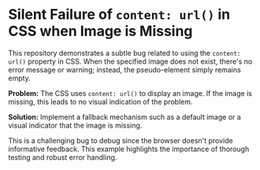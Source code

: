 # Silent Failure of `content: url()` in CSS when Image is Missing

This repository demonstrates a subtle bug related to using the `content: url()` property in CSS.  When the specified image does not exist, there's no error message or warning; instead, the pseudo-element simply remains empty.

**Problem:** The CSS uses `content: url()` to display an image. If the image is missing, this leads to no visual indication of the problem.

**Solution:** Implement a fallback mechanism such as a default image or a visual indicator that the image is missing.

This is a challenging bug to debug since the browser doesn't provide informative feedback. This example highlights the importance of thorough testing and robust error handling.